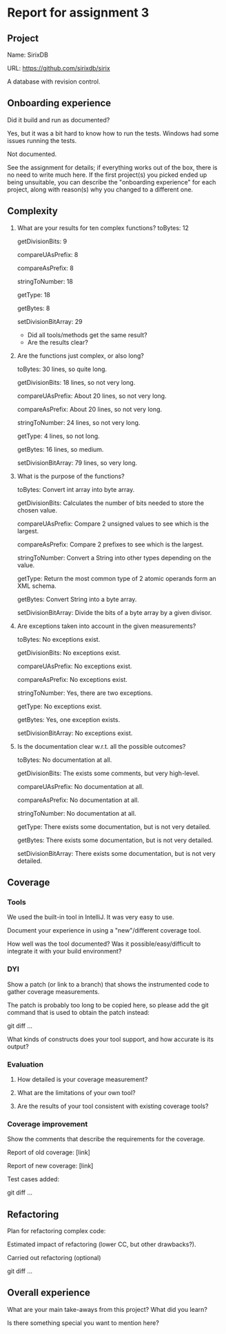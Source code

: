# Report for assignment 3

## Project

Name: SirixDB

URL: https://github.com/sirixdb/sirix

A database with revision control.

## Onboarding experience

Did it build and run as documented?

Yes, but it was a bit hard to know how to run the tests. Windows had some issues running
the tests.

Not documented. 
    
See the assignment for details; if everything works out of the box,
there is no need to write much here. If the first project(s) you picked
ended up being unsuitable, you can describe the "onboarding experience"
for each project, along with reason(s) why you changed to a different one.


## Complexity

1. What are your results for ten complex functions?
    toBytes: 12
    
    getDivisionBits: 9
    
    compareUAsPrefix: 8
    
    compareAsPrefix: 8
    
    stringToNumber: 18
    
    getType: 18
    
    getBytes: 8
    
    setDivisionBitArray: 29 
    
   * Did all tools/methods get the same result?
   * Are the results clear?
2. Are the functions just complex, or also long?

    toBytes: 30 lines, so quite long.
    
    getDivisionBits: 18 lines, so not very long.
    
    compareUAsPrefix: About 20 lines, so not very long.
    
    compareAsPrefix: About 20 lines, so not very long.
    
    stringToNumber: 24 lines, so not very long.
    
    getType: 4 lines, so not long.
    
    getBytes: 16 lines, so medium.
    
    setDivisionBitArray: 79 lines, so very long.
    
3. What is the purpose of the functions?

    toBytes: Convert int array into byte array.
    
    getDivisionBits: Calculates the number of bits needed to store the chosen value.
    
    compareUAsPrefix: Compare 2 unsigned values to see which is the largest.
    
    compareAsPrefix: Compare 2 prefixes to see which is the largest.
    
    stringToNumber: Convert a String into other types depending on the value.
    
    getType: Return the most common type of 2 atomic operands form an XML schema.
    
    getBytes: Convert String into a byte array.
    
    setDivisionBitArray: Divide the bits of a byte array by a given divisor. 

4. Are exceptions taken into account in the given measurements?

    toBytes: No exceptions exist.
    
    getDivisionBits: No exceptions exist.
    
    compareUAsPrefix: No exceptions exist.
    
    compareAsPrefix: No exceptions exist.
    
    stringToNumber: Yes, there are two exceptions.
    
    getType: No exceptions exist.
    
    getBytes: Yes, one exception exists.
    
    setDivisionBitArray: No exceptions exist.
    
5. Is the documentation clear w.r.t. all the possible outcomes?

    toBytes: No documentation at all.
    
    getDivisionBits: The exists some comments, but very high-level.
    
    compareUAsPrefix: No documentation at all.
    
    compareAsPrefix: No documentation at all.
    
    stringToNumber: No documentation at all.
    
    getType: There exists some documentation, but is not very detailed.
    
    getBytes: There exists some documentation, but is not very detailed.
    
    setDivisionBitArray: There exists some documentation, but is not very detailed.

## Coverage

### Tools

We used the built-in tool in IntelliJ. It was very easy to use.

Document your experience in using a "new"/different coverage tool.

How well was the tool documented? Was it possible/easy/difficult to
integrate it with your build environment?

### DYI

Show a patch (or link to a branch) that shows the instrumented code to
gather coverage measurements.

The patch is probably too long to be copied here, so please add
the git command that is used to obtain the patch instead:

git diff ...

What kinds of constructs does your tool support, and how accurate is
its output?

### Evaluation

1. How detailed is your coverage measurement?

2. What are the limitations of your own tool?

3. Are the results of your tool consistent with existing coverage tools?

### Coverage improvement

Show the comments that describe the requirements for the coverage.

Report of old coverage: [link]

Report of new coverage: [link]

Test cases added:

git diff ...

## Refactoring

Plan for refactoring complex code:

Estimated impact of refactoring (lower CC, but other drawbacks?).

Carried out refactoring (optional)

git diff ...

## Overall experience

What are your main take-aways from this project? What did you learn?

Is there something special you want to mention here?
